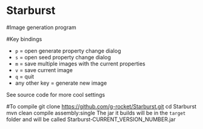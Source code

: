 Starburst
=========

#Image generation program

#Key bindings
* `p` = open generate property change dialog
* `s` = open seed property change dialog
* `m` = save multiple images with the current properties
* `v` = save current image
* `q` = quit
* any other key = generate new image

See source code for more cool settings

#To compile
    git clone https://github.com/g-rocket/Starburst.git
    cd Starburst
    mvn clean compile assembly:single
The jar it builds will be in the `target` folder and will be called Starburst&#8209;CURRENT_VERSION_NUMBER.jar
